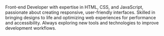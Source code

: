 Front-end Developer with expertise in HTML, CSS, and JavaScript, passionate about creating responsive, user-friendly interfaces. Skilled in bringing designs to life and optimizing web experiences for performance and accessibility. Always exploring new tools and technologies to improve development workflows. 
